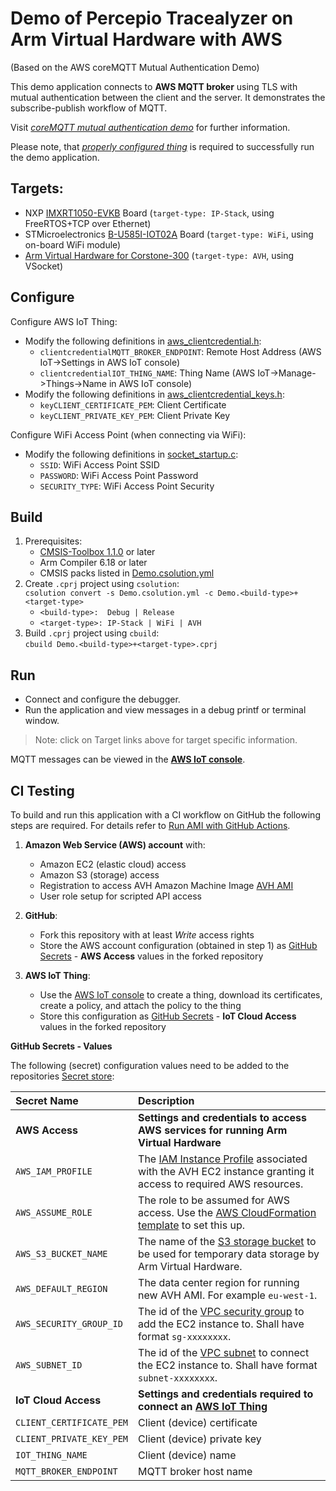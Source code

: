 Demo of Percepio Tracealyzer on Arm Virtual Hardware with AWS
=============================================================

(Based on the AWS coreMQTT Mutual Authentication Demo)

This demo application connects to **AWS MQTT broker** using TLS with mutual authentication between the client and the server.
It demonstrates the subscribe-publish workflow of MQTT.

Visit [*coreMQTT mutual authentication demo*](https://docs.aws.amazon.com/freertos/latest/userguide/mqtt-demo-ma.html) for further information.

Please note, that [*properly configured thing*](https://docs.aws.amazon.com/iot/latest/developerguide/iot-moisture-create-thing.html) is required to
successfully run the demo application.

Targets:
--------
  - NXP [IMXRT1050-EVKB](./Board/IMXRT1050-EVKB/README.md) Board (`target-type: IP-Stack`, using FreeRTOS+TCP over Ethernet)
  - STMicroelectronics [B-U585I-IOT02A](./Board/B-U585I-IOT02A/README.md) Board (`target-type: WiFi`, using on-board WiFi module)
  - [Arm Virtual Hardware for Corstone-300](./Board/AVH_MPS3_Corstone-300/README.md) (`target-type: AVH`, using VSocket)

Configure
---------

Configure AWS IoT Thing:
  - Modify the following definitions in [aws_clientcredential.h](amazon-freertos/demos/include/aws_clientcredential.h):
    - `clientcredentialMQTT_BROKER_ENDPOINT`: Remote Host Address (AWS IoT->Settings in AWS IoT console)
    - `clientcredentialIOT_THING_NAME`: Thing Name (AWS IoT->Manage->Things->Name in AWS IoT console)
  - Modify the following definitions in [aws_clientcredential_keys.h](amazon-freertos/demos/include/aws_clientcredential_keys.h):
    - `keyCLIENT_CERTIFICATE_PEM`: Client Certificate
    - `keyCLIENT_PRIVATE_KEY_PEM`: Client Private Key

Configure WiFi Access Point (when connecting via WiFi):
  - Modify the following definitions in [socket_startup.c](Socket/WiFi/socket_startup.c):
    - `SSID`:          WiFi Access Point SSID
    - `PASSWORD`:      WiFi Access Point Password
    - `SECURITY_TYPE`: WiFi Access Point Security

Build
-----
1. Prerequisites:
   - [CMSIS-Toolbox 1.1.0](https://github.com/Open-CMSIS-Pack/cmsis-toolbox/releases/tag/1.1.0) or later
   - Arm Compiler 6.18 or later
   - CMSIS packs listed in [Demo.csolution.yml](Demo.csolution.yml)
2. Create `.cprj` project using `csolution`:  
   `csolution convert -s Demo.csolution.yml -c Demo.<build-type>+<target-type>`  
     - `<build-type>:  Debug | Release`
     - `<target-type>: IP-Stack | WiFi | AVH`
3. Build `.cprj` project using `cbuild`:  
   `cbuild Demo.<build-type>+<target-type>.cprj`

Run
---
- Connect and configure the debugger.
- Run the application and view messages in a debug printf or terminal window.
>Note: click on Target links above for target specific information.

MQTT messages can be viewed in the [**AWS IoT console**](https://docs.aws.amazon.com/iot/latest/developerguide/view-mqtt-messages.html).

CI Testing
----------
To build and run this application with a CI workflow on GitHub the following steps are required. For details refer to [Run AMI with GitHub Actions](https://arm-software.github.io/AVH/main/infrastructure/html/run_ami_github.html).

1. **Amazon Web Service (AWS) account** with:
    - Amazon EC2 (elastic cloud) access
    - Amazon S3 (storage) access
    - Registration to access AVH Amazon Machine Image [AVH AMI](https://aws.amazon.com/marketplace/search/results?searchTerms=Arm+Virtual+Hardware)
    - User role setup for scripted API access

2. **GitHub**:
    - Fork this repository with at least _Write_ access rights
    - Store the AWS account configuration (obtained in step 1) as
    [GitHub Secrets](https://docs.github.com/en/actions/security-guides/encrypted-secrets) - **AWS Access** values in the forked repository
    
3. **AWS IoT Thing**:
    - Use the [AWS IoT console](https://console.aws.amazon.com/iotv2/) to create a thing, download its certificates, create a policy, and attach the policy to the thing
    - Store this configuration as [GitHub Secrets](https://docs.github.com/en/actions/security-guides/encrypted-secrets) - **IoT Cloud Access** values in the forked repository

**GitHub Secrets - Values**

The following (secret) configuration values need to be added to the repositories [Secret store](../../settings/secrets/actions):

Secret Name                    | Description
:------------------------------|:--------------------
**AWS Access**                 | **Settings and credentials to access AWS services for running Arm Virtual Hardware**
`AWS_IAM_PROFILE`              | The [IAM Instance Profile](https://docs.aws.amazon.com/AWSEC2/latest/UserGuide/iam-roles-for-amazon-ec2.html) associated with the AVH EC2 instance granting it access to required AWS resources.
`AWS_ASSUME_ROLE`              | The role to be assumed for AWS access. Use the [AWS CloudFormation template](https://github.com/ARM-software/AVH-GetStarted/tree/main/infrastructure/cloudformation) to set this up.
`AWS_S3_BUCKET_NAME`           | The name of the [S3 storage bucket](https://docs.aws.amazon.com/AmazonS3/latest/userguide/creating-buckets-s3.html) to be used for temporary data storage by Arm Virtual Hardware.
`AWS_DEFAULT_REGION`           | The data center region for running new AVH AMI. For example `eu-west-1`.
`AWS_SECURITY_GROUP_ID`        | The id of the [VPC security group](https://docs.aws.amazon.com/vpc/latest/userguide/VPC_SecurityGroups.html) to add the EC2 instance to. Shall have format `sg-xxxxxxxx`.
`AWS_SUBNET_ID`                | The id of the [VPC subnet](https://docs.aws.amazon.com/vpc/latest/userguide/working-with-vpcs.html#view-subnet) to connect the EC2 instance to. Shall have format `subnet-xxxxxxxx`.
**IoT Cloud Access**           | **Settings and credentials required to connect an [AWS IoT Thing](https://github.com/MDK-Packs/Documentation/tree/master/AWS_Thing)**
`CLIENT_CERTIFICATE_PEM`       | Client (device) certificate
`CLIENT_PRIVATE_KEY_PEM`       | Client (device) private key
`IOT_THING_NAME`               | Client  (device) name
`MQTT_BROKER_ENDPOINT`         | MQTT broker host name

